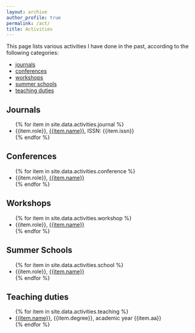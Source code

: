 ```yaml
---
layout: archive
author_profile: true
permalink: /act/
title: Activities
---
```


This page lists various activities I have done in the past, according to the following categories:

* [journals](#journals)
* [conferences](#conferences)
* [workshops](#workshops)
* [summer schools](#summer-schools)
* [teaching duties](#teaching-duties)

## Journals
<ul>
{% for item in site.data.activities.journal %}
    <li>
        {{item.role}}, <a href="{{item.url}}">{{item.name}}</a>, ISSN: {{item.issn}}
    </li>
{% endfor %}
</ul>

## Conferences
<ul>
{% for item in site.data.activities.conference %}
    <li>
        {{item.role}}, <a href="{{item.url}}">{{item.name}}</a>
    </li>
{% endfor %}
</ul>

## Workshops
<ul>
{% for item in site.data.activities.workshop %}
    <li>
        {{item.role}}, <a href="{{item.url}}">{{item.name}}</a>
    </li>
{% endfor %}
</ul>

## Summer Schools
<ul>
{% for item in site.data.activities.school %}
    <li>
        {{item.role}}, <a href="{{item.url}}">{{item.name}}</a>
    </li>
{% endfor %}
</ul>

## Teaching duties
<ul>
{% for item in site.data.activities.teaching %}
    <li>
        <a href="{{item.url}}">{{item.name}}</a>, {{item.degree}}, academic year {{item.aa}}
    </li>
{% endfor %}
</ul>